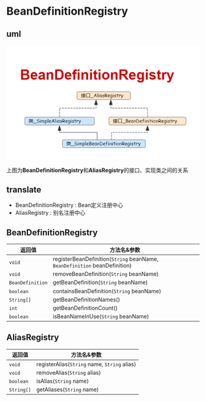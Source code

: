 # BeanDefinitionRegistry


## uml

![ae](../img/BeanDefinitionRegistry.png)

上图为**BeanDefinitionRegistry**和**AliasRegistry**的接口、实现类之间的关系

## translate

- BeanDefinitionRegistry : Bean定义注册中心
- AliasRegistry : 别名注册中心

## BeanDefinitionRegistry

| 返回值  | 方法名&参数  |
|---|---|
| `void` | registerBeanDefinition(`String` beanName, `BeanDefinition` beanDefinition) |
| `void` | removeBeanDefinition(`String` beanName) |
| `BeanDefinition` | getBeanDefinition(`String` beanName) |
| `boolean` | containsBeanDefinition(`String` beanName) |
| `String[]` | getBeanDefinitionNames() |
| `int` | getBeanDefinitionCount() |
| `boolean` | isBeanNameInUse(`String` beanName) |


## AliasRegistry

| 返回值  | 方法名&参数  |
|---|---|
| `void` | registerAlias(`String` name, `String` alias) |
| `void` | removeAlias(`String` alias) |
| `boolean` | isAlias(`String` name) |
| `String[]` | getAliases(`String` name) |